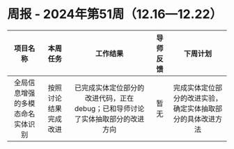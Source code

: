 # 周报 - 2024年第51周（12.16—12.22）


|  项目名称  | 本周任务 | 工作结果 | 导师反馈 |  下周计划| 
|:----------:|:--------:|:--------:|:--------:|:--------:|
|  全局信息增强的多模态命名实体识别       | 按照讨论结果完成改进 |已完成实体定位部分的改进代码，正在debug；已和导师讨论了实体抽取部分的改进方向| 暂无 | 完成实体定位部分的改进实验，确定实体抽取部分的具体改进方法
